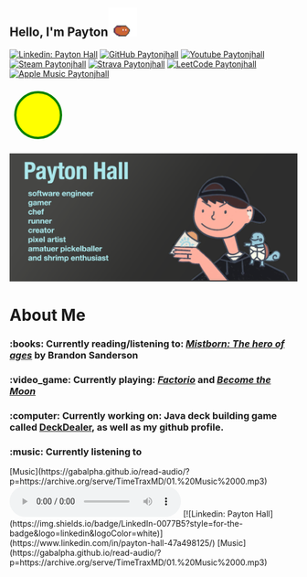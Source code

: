 <h2> Hello, I'm Payton<img src="slime-move.gif" width="50"></h2>

[![Linkedin: Payton Hall](https://img.shields.io/badge/LinkedIn-0077B5?style=for-the-badge&logo=linkedin&logoColor=white)](https://www.linkedin.com/in/payton-hall-47a498125/)
[![GitHub Paytonjhall](https://img.shields.io/badge/GitHub-100000?style=for-the-badge&logo=github&logoColor=white)](https://github.com/Paytonjhall)
[![Youtube Paytonjhall](https://img.shields.io/badge/YouTube-FF0000?style=for-the-badge&logo=youtube&logoColor=white)](https://www.youtube.com/@3Gundi)
[![Steam Paytonjhall](https://img.shields.io/badge/Steam-000000?style=for-the-badge&logo=steam&logoColor=white)](https://steamcommunity.com/id/paybaeslay/)
[![Strava Paytonjhall](https://img.shields.io/badge/Strava-FC4C02?style=for-the-badge&logo=strava&logoColor=white)](https://www.strava.com/athletes/179143213)
[![LeetCode Paytonjhall](https://img.shields.io/badge/-LeetCode-FFA116?style=for-the-badge&logo=LeetCode&logoColor=black)](https://leetcode.com/u/Paytonjhall/)
[![Apple Music Paytonjhall](https://img.shields.io/badge/apple%20music-FA243C?style=for-the-badge&logo=apple%20music&logoColor=white
)](https://music.apple.com/profile/paythall)

<svg width="100" height="100" xmlns="http://www.w3.org/2000/svg">
  <circle cx="50" cy="50" r="40" stroke="green" stroke-width="4" fill="yellow" />
</svg>

![profilePic.png](profilePic.png)
# About Me
<h3> :books: Currently reading/listening to: <i><a href="https://en.wikipedia.org/wiki/Mistborn:_The_Hero_of_Ages">Mistborn: The hero of ages</a></i> by Brandon Sanderson </h3>
<h3> :video_game: Currently playing: <i><a href="https://store.steampowered.com/app/427520/Factorio/">Factorio</a></i> and <i><a href="https://store.steampowered.com/app/2862890/Become_the_Moon/">Become the Moon</a></i> </h3>
<h3> :computer: Currently working on: Java deck building game called <a href="https://github.com/Paytonjhall/DeckDealer">DeckDealer</a>, as well as my github profile. </h3>
<h3> :music: Currently listening to </h3> [Music](https://gabalpha.github.io/read-audio/?p=https://archive.org/serve/TimeTraxMD/01.%20Music%2000.mp3)
<audio controls>
  <source src="saja-boy-jingle.mp3" type="audio/mpeg">
</audio>
[![Linkedin: Payton Hall](https://img.shields.io/badge/LinkedIn-0077B5?style=for-the-badge&logo=linkedin&logoColor=white)](https://www.linkedin.com/in/payton-hall-47a498125/)
[Music](https://gabalpha.github.io/read-audio/?p=https://archive.org/serve/TimeTraxMD/01.%20Music%2000.mp3)